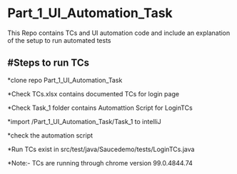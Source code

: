 
# Part_1_UI_Automation_Task

This Repo contains TCs and UI automation code and include an explanation of the setup to run automated tests

#Steps to run TCs
-----------------
*clone repo Part_1_UI_Automation_Task

*Check TCs.xlsx contains documented TCs for login page

*Check Task_1 folder contains Automattion Script for LoginTCs

*import /Part_1_UI_Automation_Task/Task_1 to intelliJ
    
*check the automation script

*Run TCs exist in src/test/java/Saucedemo/tests/LoginTCs.java

*Note:- TCs are running through chrome version 99.0.4844.74



